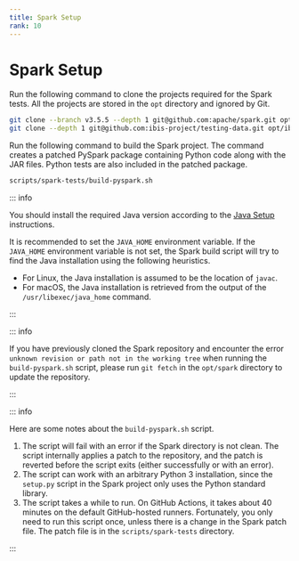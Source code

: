 ```yaml
---
title: Spark Setup
rank: 10
---
```


# Spark Setup

Run the following command to clone the projects required for the Spark tests.
All the projects are stored in the `opt` directory and ignored by Git.

```bash
git clone --branch v3.5.5 --depth 1 git@github.com:apache/spark.git opt/spark
git clone --depth 1 git@github.com:ibis-project/testing-data.git opt/ibis-testing-data
```

Run the following command to build the Spark project.
The command creates a patched PySpark package containing Python code along with the JAR files.
Python tests are also included in the patched package.

```bash
scripts/spark-tests/build-pyspark.sh
```

::: info

You should install the required Java version according to the [Java Setup](../setup/java) instructions.

It is recommended to set the `JAVA_HOME` environment variable.
If the `JAVA_HOME` environment variable is not set, the Spark build script will try to find the Java installation
using the following heuristics.

- For Linux, the Java installation is assumed to be the location of `javac`.
- For macOS, the Java installation is retrieved from the output of the `/usr/libexec/java_home` command.

:::

::: info

If you have previously cloned the Spark repository and encounter the error `unknown revision or path not in the working tree` when running the `build-pyspark.sh` script, please run `git fetch` in the `opt/spark` directory to update the repository.

:::

::: info

Here are some notes about the `build-pyspark.sh` script.

1. The script will fail with an error if the Spark directory is not clean. The script internally applies a patch
   to the repository, and the patch is reverted before the script exits (either successfully or with an error).
2. The script can work with an arbitrary Python 3 installation,
   since the `setup.py` script in the Spark project only uses the Python standard library.
3. The script takes a while to run.
   On GitHub Actions, it takes about 40 minutes on the default GitHub-hosted runners.
   Fortunately, you only need to run this script once, unless there is a change in the Spark patch file.
   The patch file is in the `scripts/spark-tests` directory.

:::
